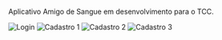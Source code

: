 Aplicativo Amigo de Sangue em desenvolvimento para o TCC.

![Login](https://github.com/user-attachments/assets/dfb4eae2-a865-4e7a-8977-dcb3be84e37f)
![Cadastro 1](https://github.com/user-attachments/assets/50865af8-8d24-4673-848b-0c29fb153d29)
![Cadastro 2](https://github.com/user-attachments/assets/ae3c9c7b-99b2-493a-b7a6-60810cbe6708)
![Cadastro 3](https://github.com/user-attachments/assets/cf103d5b-8ee1-4ade-aeb9-421496d6fc51)
